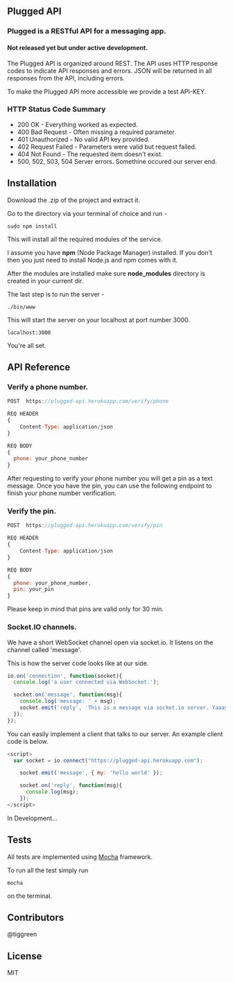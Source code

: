 ## Plugged API

### Plugged is a RESTful API for a messaging app. 
#### Not released yet but under active development.

The Plugged API is organized around REST. The API uses HTTP response codes to indicate API responses and errors. JSON will be returned in all responses from the API, including errors.

To make the Plugged API more accessible we provide a test API-KEY.


### HTTP Status Code Summary

- 200 OK - Everything worked as expected.
- 400 Bad Request - Often missing a required parameter.
- 401 Unauthorized - No valid API key provided.
- 402 Request Failed - Parameters were valid but request failed.
- 404 Not Found - The requested item doesn't exist.
- 500, 502, 503, 504 Server errors. Somethine occured our server end.


 
## Installation

Download the .zip of the project and extract it.

Go to the directory via your terminal of choice and run - 

```
sudo npm install
```

This will install all the required modules of the service.

I assume you have **npm** (Node Package Manager) installed. If you don't
then you just need to install Node.js and npm comes with it.


After the modules are installed make sure **node_modules** directory is created in your current dir. 

The last step is to run the server -   

```
./bin/www
```

This will start the server on your localhost at port number 3000. 

```
localhost:3000
```

You're all set.


## API Reference

### Verify a phone number.

```javascript
POST  https://plugged-api.herokuapp.com/verify/phone

REQ HEADER
{ 
	Content-Type: application/json
}

REQ BODY
{
  phone: your_phone_number
}

```

After requesting to verify your phone number you will get a pin as a text message.
Once you have the pin, you can use the following endpoint to finish your phone number
verification.

### Verify the pin. 

```javascript
POST  https://plugged-api.herokuapp.com/verify/pin

REQ HEADER
{ 
	Content-Type: application/json
}

REQ BODY
{
  phone: your_phone_number,
  pin: your_pin
}

```
Please keep in mind that pins are valid only for 30 min.

### Socket.IO channels.

We have a short WebSocket channel open via socket.io.
It listens on the channel called 'message'.

This is how the server code looks like at our side.

```javascript
io.on('connection', function(socket){
  console.log('a user connected via WebSocket.');

  socket.on('message', function(msg){
    console.log('message: ' + msg);
    socket.emit('reply', 'This is a message via socket.io server. Yaaay.');
  });
});
```

You can easily implement a client that talks to our server. An example client code
is below. 

```javascript
<script>
  var socket = io.connect("https://plugged-api.herokuapp.com");

    socket.emit('message', { my: 'hello world' });

    socket.on('reply', function(msg){
      console.log(msg);
    });
</script>
```

In Development...

## Tests

All tests are implemented using [Mocha](http://mochajs.org/) framework.

To run all the test simply run

```
mocha
```

on the terminal. 

## Contributors

@tiggreen

## License

MIT

